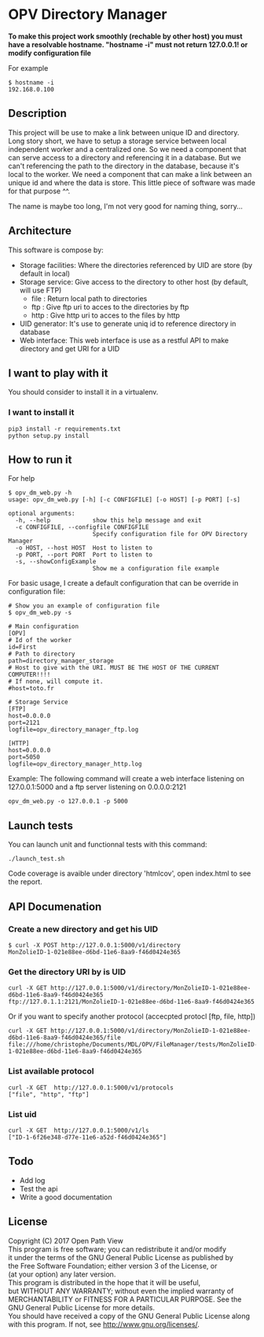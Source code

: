 # OPV Directory Manager


**To make this project work smoothly (rechable by other host) you must have a resolvable hostname. "hostname -i" must not return 127.0.0.1! or modify configuration file**

For example

```
$ hostname -i
192.168.0.100
```

## Description

This project will be use to make a link between unique ID and directory. Long story short, we have to setup a storage service between local independent worker and a centralized one. So we need a component that can serve access to a directory and referencing it in a database. But we can't referencing the path to the directory in the database, because it's local to the worker. We need a component that can make a link between an unique id and where the data is store. This little piece of software was made for that purpose ^^.

The name is maybe too long, I'm not very good for naming thing, sorry...

## Architecture

This software is compose by:

* Storage facilities: Where the directories referenced by UID are store (by default in local)
* Storage service: Give access to the directory to other host (by default, will use FTP)
    * file : Return local path to directories
    * ftp : Give ftp uri to acces to the directories by ftp
    * http : Give http uri to acces to the files by http
* UID generator: It's use to generate uniq id to reference directory in database
* Web interface: This web interface is use as a restful API to make directory and get URI for a UID

## I want to play with it

You should consider to install it in a virtualenv.

### I want to install it

```
pip3 install -r requirements.txt
python setup.py install
```

## How to run it

For help
```
$ opv_dm_web.py -h
usage: opv_dm_web.py [-h] [-c CONFIGFILE] [-o HOST] [-p PORT] [-s]

optional arguments:
  -h, --help            show this help message and exit
  -c CONFIGFILE, --configfile CONFIGFILE
                        Specify configuration file for OPV Directory Manager
  -o HOST, --host HOST  Host to listen to
  -p PORT, --port PORT  Port to listen to
  -s, --showConfigExample
                        Show me a configuration file example
```

For basic usage, I create a default configuration that can be override in configuration file:

```
# Show you an example of configuration file
$ opv_dm_web.py -s

# Main configuration
[OPV]
# Id of the worker
id=First
# Path to directory
path=directory_manager_storage
# Host to give with the URI. MUST BE THE HOST OF THE CURRENT COMPUTER!!!!
# If none, will compute it.
#host=toto.fr

# Storage Service
[FTP]
host=0.0.0.0
port=2121
logfile=opv_directory_manager_ftp.log

[HTTP]
host=0.0.0.0
port=5050
logfile=opv_directory_manager_http.log

```

Example: The following command will create a web interface listening on 127.0.0.1:5000 and a ftp server listening on 0.0.0.0:2121

```
opv_dm_web.py -o 127.0.0.1 -p 5000
```

## Launch tests

You can launch unit and functionnal tests with this command:

```
./launch_test.sh
```

Code coverage is avaible under directory 'htmlcov', open index.html to see the report.


## API Documenation

### Create a new directory and get his UID

```
$ curl -X POST http://127.0.0.1:5000/v1/directory
MonZolieID-1-021e88ee-d6bd-11e6-8aa9-f46d0424e365
```

### Get the directory URI by is UID

```
curl -X GET http://127.0.0.1:5000/v1/directory/MonZolieID-1-021e88ee-d6bd-11e6-8aa9-f46d0424e365
ftp://127.0.1.1:2121/MonZolieID-1-021e88ee-d6bd-11e6-8aa9-f46d0424e365
```
Or if you want to specify another protocol (accecpted protocl [ftp, file, http])
```
curl -X GET http://127.0.0.1:5000/v1/directory/MonZolieID-1-021e88ee-d6bd-11e6-8aa9-f46d0424e365/file
file:///home/christophe/Documents/MDL/OPV/FileManager/tests/MonZolieID-1-021e88ee-d6bd-11e6-8aa9-f46d0424e365
```

### List available protocol

```
curl -X GET  http://127.0.0.1:5000/v1/protocols
["file", "http", "ftp"]
```

### List uid

```
curl -X GET  http://127.0.0.1:5000/v1/ls
["ID-1-6f26e348-d77e-11e6-a52d-f46d0424e365"]
```

## Todo

* Add log
* Test the api
* Write a good documentation

## License

Copyright (C) 2017 Open Path View <br />
This program is free software; you can redistribute it and/or modify  <br />
it under the terms of the GNU General Public License as published by  <br />
the Free Software Foundation; either version 3 of the License, or  <br />
(at your option) any later version.  <br />
This program is distributed in the hope that it will be useful,  <br />
but WITHOUT ANY WARRANTY; without even the implied warranty of  <br />
MERCHANTABILITY or FITNESS FOR A PARTICULAR PURPOSE. See the  <br />
GNU General Public License for more details.  <br />
You should have received a copy of the GNU General Public License along  <br />
with this program. If not, see <http://www.gnu.org/licenses/>.  <br />


